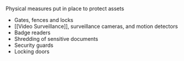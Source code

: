 Physical measures put in place to protect assets 
- Gates, fences and locks
- [[Video Surveillance]], surveillance cameras, and motion detectors
- Badge readers
- Shredding of sensitive documents
- Security guards
- Locking doors